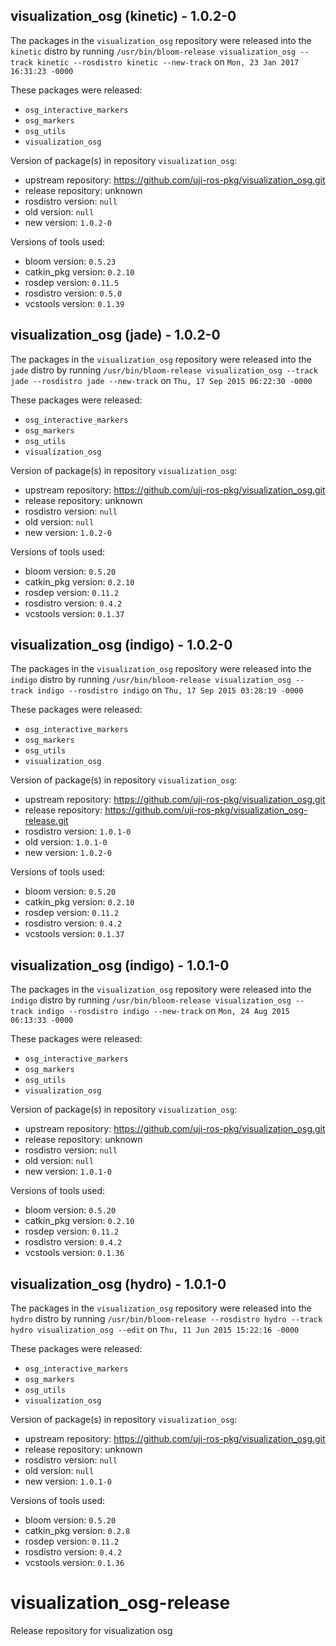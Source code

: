 ## visualization_osg (kinetic) - 1.0.2-0

The packages in the `visualization_osg` repository were released into the `kinetic` distro by running `/usr/bin/bloom-release visualization_osg --track kinetic --rosdistro kinetic --new-track` on `Mon, 23 Jan 2017 16:31:23 -0000`

These packages were released:
- `osg_interactive_markers`
- `osg_markers`
- `osg_utils`
- `visualization_osg`

Version of package(s) in repository `visualization_osg`:

- upstream repository: https://github.com/uji-ros-pkg/visualization_osg.git
- release repository: unknown
- rosdistro version: `null`
- old version: `null`
- new version: `1.0.2-0`

Versions of tools used:

- bloom version: `0.5.23`
- catkin_pkg version: `0.2.10`
- rosdep version: `0.11.5`
- rosdistro version: `0.5.0`
- vcstools version: `0.1.39`


## visualization_osg (jade) - 1.0.2-0

The packages in the `visualization_osg` repository were released into the `jade` distro by running `/usr/bin/bloom-release visualization_osg --track jade --rosdistro jade --new-track` on `Thu, 17 Sep 2015 06:22:30 -0000`

These packages were released:
- `osg_interactive_markers`
- `osg_markers`
- `osg_utils`
- `visualization_osg`

Version of package(s) in repository `visualization_osg`:
- upstream repository: https://github.com/uji-ros-pkg/visualization_osg.git
- release repository: unknown
- rosdistro version: `null`
- old version: `null`
- new version: `1.0.2-0`

Versions of tools used:
- bloom version: `0.5.20`
- catkin_pkg version: `0.2.10`
- rosdep version: `0.11.2`
- rosdistro version: `0.4.2`
- vcstools version: `0.1.37`


## visualization_osg (indigo) - 1.0.2-0

The packages in the `visualization_osg` repository were released into the `indigo` distro by running `/usr/bin/bloom-release visualization_osg --track indigo --rosdistro indigo` on `Thu, 17 Sep 2015 03:28:19 -0000`

These packages were released:
- `osg_interactive_markers`
- `osg_markers`
- `osg_utils`
- `visualization_osg`

Version of package(s) in repository `visualization_osg`:
- upstream repository: https://github.com/uji-ros-pkg/visualization_osg.git
- release repository: https://github.com/uji-ros-pkg/visualization_osg-release.git
- rosdistro version: `1.0.1-0`
- old version: `1.0.1-0`
- new version: `1.0.2-0`

Versions of tools used:
- bloom version: `0.5.20`
- catkin_pkg version: `0.2.10`
- rosdep version: `0.11.2`
- rosdistro version: `0.4.2`
- vcstools version: `0.1.37`


## visualization_osg (indigo) - 1.0.1-0

The packages in the `visualization_osg` repository were released into the `indigo` distro by running `/usr/bin/bloom-release visualization_osg --track indigo --rosdistro indigo --new-track` on `Mon, 24 Aug 2015 06:13:33 -0000`

These packages were released:
- `osg_interactive_markers`
- `osg_markers`
- `osg_utils`
- `visualization_osg`

Version of package(s) in repository `visualization_osg`:
- upstream repository: https://github.com/uji-ros-pkg/visualization_osg.git
- release repository: unknown
- rosdistro version: `null`
- old version: `null`
- new version: `1.0.1-0`

Versions of tools used:
- bloom version: `0.5.20`
- catkin_pkg version: `0.2.10`
- rosdep version: `0.11.2`
- rosdistro version: `0.4.2`
- vcstools version: `0.1.36`


## visualization_osg (hydro) - 1.0.1-0

The packages in the `visualization_osg` repository were released into the `hydro` distro by running `/usr/bin/bloom-release --rosdistro hydro --track hydro visualization_osg --edit` on `Thu, 11 Jun 2015 15:22:16 -0000`

These packages were released:
- `osg_interactive_markers`
- `osg_markers`
- `osg_utils`
- `visualization_osg`

Version of package(s) in repository `visualization_osg`:
- upstream repository: https://github.com/uji-ros-pkg/visualization_osg.git
- release repository: unknown
- rosdistro version: `null`
- old version: `null`
- new version: `1.0.1-0`

Versions of tools used:
- bloom version: `0.5.20`
- catkin_pkg version: `0.2.8`
- rosdep version: `0.11.2`
- rosdistro version: `0.4.2`
- vcstools version: `0.1.36`


# visualization_osg-release
Release repository for visualization osg
